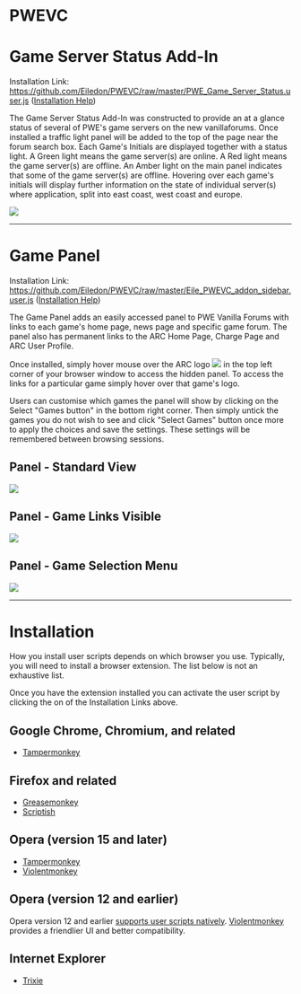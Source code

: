 # PWEVC
<h1>Game Server Status Add-In</h1>

Installation Link: https://github.com/Eiledon/PWEVC/raw/master/PWE_Game_Server_Status.user.js
(<a href='#installation'>Installation Help</a>)

The Game Server Status Add-In was constructed to provide an at a glance status of several of PWE's game servers on the new vanillaforums. Once installed a traffic light panel will be added to the top of the page near the forum search box. Each Game's Initials are displayed together with a status light. A Green light means the game server(s) are online. A Red light means the game server(s) are offline. An Amber light on the main panel indicates that some of the game server(s) are offline. Hovering over each game's initials will display further information on the state of individual server(s) where application, split into east coast, west coast and europe.

<img src="https://rawgit.com/Eiledon/PWEVC/master/pwe_game_server_status.jpg">

<hr>
<h1>Game Panel</h1>

Installation Link: https://github.com/Eiledon/PWEVC/raw/master/Eile_PWEVC_addon_sidebar.user.js
(<a href='#installation'>Installation Help</a>)

The Game Panel adds an easily accessed panel to PWE Vanilla Forums with links to each game's home page, news page and specific game forum. The panel also has permanent links to the ARC Home Page, Charge Page and ARC User Profile. 

Once installed, simply hover mouse over the ARC logo <img src="https://rawgit.com/Eiledon/PWEVC/master/pwevc_gamepanel_icon.jpg"> in the top left corner of your browser window to access the hidden panel. To access the links for a particular game simply hover over that game's logo.

Users can customise which games the panel will show by clicking on the Select "Games button" in the bottom right corner. Then simply untick the games you do not wish to see and click "Select Games" button once more to apply the choices and save the settings. These settings will be remembered between browsing sessions.

<h2>Panel - Standard View</h2>
<img src="https://rawgit.com/Eiledon/PWEVC/master/pwevc_gamepanel.jpg">
<h2>Panel - Game Links Visible</h2>
<img src="https://rawgit.com/Eiledon/PWEVC/master/pwevc_gamepanel_hover.jpg">
<h2>Panel - Game Selection Menu</h2>
<img src="https://rawgit.com/Eiledon/PWEVC/master/pwevc_gamepanel_menu.jpg">

<hr>
<h1>Installation</h1>

How you install user scripts depends on which browser you use. Typically, you will need to install a browser extension. The list below is not an exhaustive list.

Once you have the extension installed you can activate the user script by clicking the on of the Installation Links above.

<h2><a id="user-content-google-chrome-chromium-and-related" class="anchor" href="#google-chrome-chromium-and-related" aria-hidden="true"><span class="octicon octicon-link"></span></a>Google Chrome, Chromium, and related</h2>
<ul>
    <li><a href="https://chrome.google.com/webstore/detail/tampermonkey/dhdgffkkebhmkfjojejmpbldmpobfkfo">Tampermonkey</a></li>
</ul>

<h2><a id="user-content-firefox-and-related" class="anchor" href="#firefox-and-related" aria-hidden="true"><span class="octicon octicon-link"></span></a>Firefox and related</h2>
<ul>
    <li><a href="https://addons.mozilla.org/firefox/addon/greasemonkey/">Greasemonkey</a></li>
    <li><a href="https://addons.mozilla.org/firefox/addon/scriptish/">Scriptish</a></li>
</ul>

<h2><a id="user-content-opera-version-15-and-later" class="anchor" href="#opera-version-15-and-later" aria-hidden="true"><span class="octicon octicon-link"></span></a>Opera (version 15 and later)</h2>
<ul>
    <li><a href="https://addons.opera.com/extensions/details/tampermonkey-beta/">Tampermonkey</a></li>
    <li><a href="https://addons.opera.com/extensions/details/violent-monkey/">Violentmonkey</a></li>
</ul>

<h2><a id="user-content-opera-version-12-and-earlier" class="anchor" href="#opera-version-12-and-earlier" aria-hidden="true"><span class="octicon octicon-link"></span></a>Opera (version 12 and earlier)</h2>
<p>Opera version 12 and earlier <a href="http://www.opera.com/docs/userjs/using/#writingscripts">supports user scripts natively</a>. <a href="https://addons.opera.com/extensions/details/violent-monkey/">Violentmonkey</a> provides a friendlier UI and better compatibility.</p>

<h2><a id="user-content-internet-explorer" class="anchor" href="#internet-explorer" aria-hidden="true"><span class="octicon octicon-link"></span></a>Internet Explorer</h2>

<ul>
    <li><a href="http://sourceforge.net/projects/trixiewpf45/">Trixie</a></li>
</ul>
